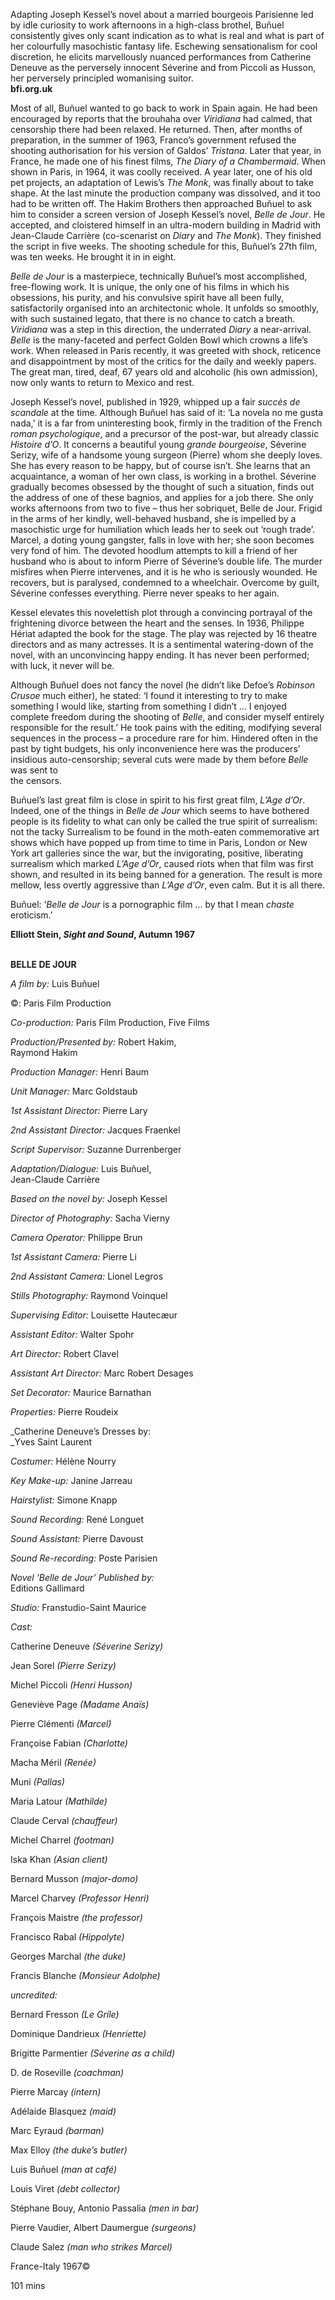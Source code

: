 
Adapting Joseph Kessel’s novel about a married bourgeois Parisienne led by idle curiosity to work afternoons in a high-class brothel, Buñuel consistently gives only scant indication as to what is real and what is part of her colourfully masochistic fantasy life. Eschewing sensationalism for cool discretion, he elicits marvellously nuanced performances from Catherine Deneuve as the perversely innocent Séverine and from Piccoli as Husson, her perversely principled womanising suitor.  
**bfi.org.uk**

Most of all, Buñuel wanted to go back to work in Spain again. He had been encouraged by reports that the brouhaha over _Viridiana_ had calmed, that censorship there had been relaxed. He returned. Then, after months of preparation, in the summer of 1963, Franco’s government refused the shooting authorisation for his version of Galdos’ _Tristana_. Later that year, in France, he made one of his finest films, _The Diary of a Chambermaid_. When shown in Paris, in 1964, it was coolly received. A year later, one of his old pet projects, an adaptation of Lewis’s _The Monk_, was finally about to take shape. At the last minute the production company was dissolved, and it too had to be written off. The Hakim Brothers then approached Buñuel to ask him to consider a screen version of Joseph Kessel’s novel, _Belle de Jour_. He accepted, and cloistered himself in an ultra-modern building in Madrid with Jean-Claude Carrière (co-scenarist on _Diary_ and _The Monk_). They finished the script in five weeks. The shooting schedule for this, Buñuel’s 27th film, was ten weeks. He brought it in in eight.

_Belle de Jour_ is a masterpiece, technically Buñuel’s most accomplished, free-flowing work. It is unique, the only one of his films in which his obsessions, his purity, and his convulsive spirit have all been fully, satisfactorily organised into an architectonic whole. It unfolds so smoothly, with such sustained legato, that there is no chance to catch a breath. _Viridiana_ was a step in this direction, the underrated _Diary_ a near-arrival. _Belle_ is the many-faceted and perfect Golden Bowl which crowns a life’s work. When released in Paris recently, it was greeted with shock, reticence and disappointment by most of the critics for the daily and weekly papers. The great man, tired, deaf, 67 years old and alcoholic (his own admission), now only wants to return to Mexico and rest.

Joseph Kessel’s novel, published in 1929, whipped up a fair _succès de scandale_ at the time. Although Buñuel has said of it: ‘La novela no me gusta nada,’ it is a far from uninteresting book, firmly in the tradition of the French _roman psychologique_, and a precursor of the post-war, but already classic _Histoire d’O_. It concerns a beautiful young _grande bourgeoise_, Séverine Serizy, wife of a handsome young surgeon (Pierre) whom she deeply loves. She has every reason to be happy, but of course isn’t. She learns that an acquaintance, a woman of her own class, is working in a brothel. Séverine gradually becomes obsessed by the thought of such a situation, finds out the address of one of these bagnios, and applies for a job there. She only works afternoons from two to five – thus her sobriquet, Belle de Jour. Frigid in the arms of her kindly, well-behaved husband, she is impelled by a masochistic urge for humiliation which leads her to seek out ‘rough trade’. Marcel, a doting young gangster, falls in love with her; she soon becomes very fond of him. The devoted hoodlum attempts to kill a friend of her husband who is about to inform Pierre of Séverine’s double life. The murder misfires when Pierre intervenes, and it is he who is seriously wounded. He recovers, but is paralysed, condemned to a wheelchair. Overcome by guilt, Séverine confesses everything. Pierre never speaks to her again.

Kessel elevates this novelettish plot through a convincing portrayal of the frightening divorce between the heart and the senses. In 1936, Philippe Hériat adapted the book for the stage. The play was rejected by 16 theatre directors and as many actresses. It is a sentimental watering-down of the novel, with an unconvincing happy ending. It has never been performed; with luck, it never will be.

Although Buñuel does not fancy the novel (he didn’t like Defoe’s _Robinson Crusoe_ much either), he stated: ‘I found it interesting to try to make something I would like, starting from something I didn’t ... I enjoyed complete freedom during the shooting of _Belle_, and consider myself entirely responsible for the result.’ He took pains with the editing, modifying several sequences in the process – a procedure rare for him. Hindered often in the past by tight budgets, his only inconvenience here was the producers’ insidious auto-censorship; several cuts were made by them before _Belle_ was sent to  
the censors.

Buñuel’s last great film is close in spirit to his first great film, _L’Age d’Or_. Indeed, one of the things in _Belle de Jour_ which seems to have bothered people is its fidelity to what can only be called the true spirit of surrealism: not the tacky Surrealism to be found in the moth-eaten commemorative art shows which have popped up from time to time in Paris, London or New York art galleries since the war, but the invigorating, positive, liberating surrealism which marked _L’Age d’Or_, caused riots when that film was first shown, and resulted in its being banned for a generation. The result is more mellow, less overtly aggressive than _L’Age d’Or_, even calm. But it is all there.  

Buñuel: ‘_Belle de Jour_ is a pornographic film ... by that I mean _chaste_ eroticism.’

**Elliott Stein, _Sight and Sound_, Autumn 1967**
<br><br>

**BELLE DE JOUR**<br>

_A film by:_ Luis Buñuel<br>

©: Paris Film Production<br>

_Co-production:_ Paris Film Production, Five Films<br>

_Production/Presented by:_ Robert Hakim,  
Raymond Hakim<br>

_Production Manager:_ Henri Baum<br>

_Unit Manager:_ Marc Goldstaub<br>

_1st Assistant Director:_ Pierre Lary<br>

_2nd Assistant Director:_ Jacques Fraenkel<br>

_Script Supervisor:_ Suzanne Durrenberger<br>

_Adaptation/Dialogue:_ Luis Buñuel,  
Jean-Claude Carrière<br>

_Based on the novel by:_ Joseph Kessel<br>

_Director of Photography:_ Sacha Vierny<br>

_Camera Operator:_ Philippe Brun<br>

_1st Assistant Camera:_ Pierre Li<br>

_2nd Assistant Camera:_ Lionel Legros<br>

_Stills Photography:_ Raymond Voinquel<br>

_Supervising Editor:_ Louisette Hautecæur<br>

_Assistant Editor:_ Walter Spohr<br>

_Art Director:_ Robert Clavel<br>

_Assistant Art Director:_ Marc Robert Desages<br>

_Set Decorator:_ Maurice Barnathan<br>

_Properties:_ Pierre Roudeix<br>

_Catherine Deneuve’s Dresses by:  
_Yves Saint Laurent<br>

_Costumer:_ Hélène Nourry<br>

_Key Make-up:_ Janine Jarreau<br>

_Hairstylist:_ Simone Knapp<br>

_Sound Recording:_ René Longuet

_Sound Assistant:_ Pierre Davoust

_Sound Re-recording:_ Poste Parisien

_Novel ‘Belle de Jour’ Published by:_  
Editions Gallimard

_Studio:_ Franstudio-Saint Maurice

_Cast:_

Catherine Deneuve _(Séverine Serizy)_

Jean Sorel _(Pierre Serizy)_

Michel Piccoli _(Henri Husson)_

Geneviève Page _(Madame Anaïs)_

Pierre Clémenti _(Marcel)_

Françoise Fabian _(Charlotte)_

Macha Méril _(Renée)_

Muni _(Pallas)_

Maria Latour _(Mathilde)_

Claude Cerval _(chauffeur)_

Michel Charrel _(footman)_

Iska Khan _(Asian client)_

Bernard Musson _(major-domo)_

Marcel Charvey _(Professor Henri)_

François Maistre _(the professor)_

Francisco Rabal _(Hippolyte)_

Georges Marchal _(the duke)_

Francis Blanche _(Monsieur Adolphe)_

_uncredited:_

Bernard Fresson _(Le Gríle)_

Dominique Dandrieux _(Henriette)_

Brigitte Parmentier _(Séverine as a child)_

D. de Roseville _(coachman)_

Pierre Marcay _(intern)_

Adélaide Blasquez _(maid)_

Marc Eyraud _(barman)_

Max Elloy _(the duke’s butler)_

Luis Buñuel _(man at café)_

Louis Viret _(debt collector)_

Stéphane Bouy, Antonio Passalia _(men in bar)_

Pierre Vaudier, Albert Daumergue _(surgeons)_

Claude Salez _(man who strikes Marcel)_

France-Italy 1967©

101 mins
<!--stackedit_data:
eyJoaXN0b3J5IjpbLTE4MzUyNzU4NDBdfQ==
-->